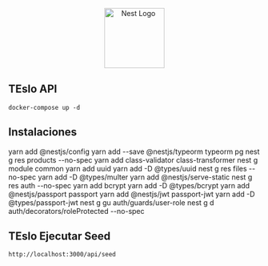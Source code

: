 <p align="center">
  <a href="http://nestjs.com/" target="blank"><img src="https://nestjs.com/img/logo-small.svg" width="120" alt="Nest Logo" /></a>
</p>

[circleci-image]: https://img.shields.io/circleci/build/github/nestjs/nest/master?token=abc123def456
[circleci-url]: https://circleci.com/gh/nestjs/nest

## TEslo API
```
docker-compose up -d
```

## Instalaciones 
yarn add @nestjs/config
yarn add --save @nestjs/typeorm typeorm pg
nest g res products --no-spec
yarn add class-validator class-transformer
nest g module common
yarn add uuid
yarn add -D  @types/uuid
nest g res files --no-spec
yarn add -D  @types/multer
yarn add  @nestjs/serve-static
nest g res auth --no-spec
yarn add bcrypt
yarn add -D @types/bcrypt
yarn add @nestjs/passport passport
yarn add @nestjs/jwt passport-jwt
yarn add -D @types/passport-jwt
nest g gu auth/guards/user-role
nest g d auth/decorators/roleProtected --no-spec


## TEslo Ejecutar Seed
```
http://localhost:3000/api/seed
```